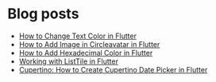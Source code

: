 # Blog posts
<!-- BLOG-POST-LIST:START -->
- [How to Change Text Color in Flutter](https://flutterflux.com/how-to-add-text-color-in-flutter/)
- [How to Add Image in Circleavatar in Flutter](https://flutterflux.com/how-to-add-image-in-circleavatar-in-flutter/)
- [How to Add Hexadecimal Color in Flutter](https://flutterflux.com/how-to-add-hexadecimal-color-in-flutter/)
- [Working with ListTile in Flutter](https://flutterflux.com/working-with-listtile-in-flutter/)
- [Cupertino: How to Create Cupertino Date Picker in Flutter](https://flutterflux.com/cupertino-how-to-create-cupertino-date-picker-in-flutter/)
<!-- BLOG-POST-LIST:END -->